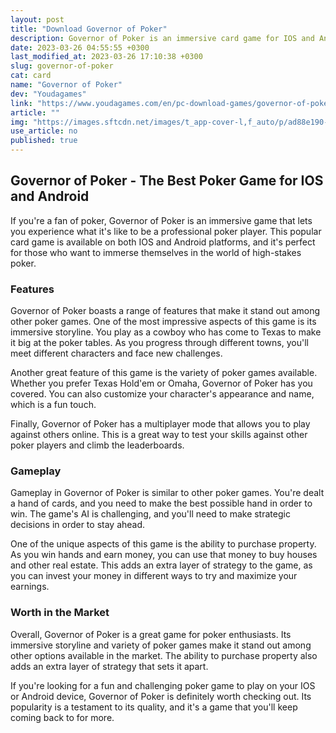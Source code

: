 ```yaml
---
layout: post
title: "Download Governor of Poker"
description: Governor of Poker is an immersive card game for IOS and Android that lets you live the life of a professional poker player. This article will explore the features, gameplay, and its overall worth in the market.
date: 2023-03-26 04:55:55 +0300
last_modified_at: 2023-03-26 17:10:38 +0300
slug: governor-of-poker
cat: card
name: "Governor of Poker"
dev: "Youdagames"
link: "https://www.youdagames.com/en/pc-download-games/governor-of-poker/"
article: ""
img: "https://images.sftcdn.net/images/t_app-cover-l,f_auto/p/ad88e190-96d3-11e6-b3c9-00163ec9f5fa/2442817117/governor-of-poker-screenshot.jpg"
use_article: no
published: true
---
```

## Governor of Poker - The Best Poker Game for IOS and Android

If you're a fan of poker, Governor of Poker is an immersive game that lets you experience what it's like to be a professional poker player. This popular card game is available on both IOS and Android platforms, and it's perfect for those who want to immerse themselves in the world of high-stakes poker.

### Features

Governor of Poker boasts a range of features that make it stand out among other poker games. One of the most impressive aspects of this game is its immersive storyline. You play as a cowboy who has come to Texas to make it big at the poker tables. As you progress through different towns, you'll meet different characters and face new challenges.

Another great feature of this game is the variety of poker games available. Whether you prefer Texas Hold'em or Omaha, Governor of Poker has you covered. You can also customize your character's appearance and name, which is a fun touch.

Finally, Governor of Poker has a multiplayer mode that allows you to play against others online. This is a great way to test your skills against other poker players and climb the leaderboards.

### Gameplay

Gameplay in Governor of Poker is similar to other poker games. You're dealt a hand of cards, and you need to make the best possible hand in order to win. The game's AI is challenging, and you'll need to make strategic decisions in order to stay ahead.

One of the unique aspects of this game is the ability to purchase property. As you win hands and earn money, you can use that money to buy houses and other real estate. This adds an extra layer of strategy to the game, as you can invest your money in different ways to try and maximize your earnings.

### Worth in the Market

Overall, Governor of Poker is a great game for poker enthusiasts. Its immersive storyline and variety of poker games make it stand out among other options available in the market. The ability to purchase property also adds an extra layer of strategy that sets it apart.

If you're looking for a fun and challenging poker game to play on your IOS or Android device, Governor of Poker is definitely worth checking out. Its popularity is a testament to its quality, and it's a game that you'll keep coming back to for more.